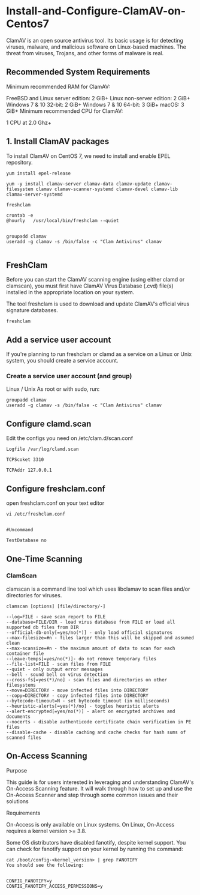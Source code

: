 # Install-and-Configure-ClamAV-on-Centos7

ClamAV is an open source antivirus tool. Its basic usage is for detecting viruses, malware, and malicious software on Linux-based machines. The threat from viruses, Trojans, and other forms of malware is real. 

## Recommended System Requirements

Minimum recommended RAM for ClamAV:

FreeBSD and Linux server edition: 2 GiB+
Linux non-server edition: 2 GiB+
Windows 7 & 10 32-bit: 2 GiB+
Windows 7 & 10 64-bit: 3 GiB+
macOS: 3 GiB+
Minimum recommended CPU for ClamAV:

1 CPU at 2.0 Ghz+



## 1. Install ClamAV packages
To install ClamAV on CentOS 7, we need to install and enable EPEL repository.

```
yum install epel-release

yum -y install clamav-server clamav-data clamav-update clamav-filesystem clamav clamav-scanner-systemd clamav-devel clamav-lib clamav-server-systemd

freshclam

crontab -e
@hourly   /usr/local/bin/freshclam --quiet


groupadd clamav
useradd -g clamav -s /bin/false -c "Clam Antivirus" clamav


```
## FreshClam

Before you can start the ClamAV scanning engine (using either clamd or clamscan), you must first have ClamAV Virus Database (.cvd) file(s) installed in the appropriate location on your system.

The tool freshclam is used to download and update ClamAV’s official virus signature databases.

```
freshclam
```

## Add a service user account

If you're planning to run freshclam or clamd as a service on a Linux or Unix system, you should create a service account.

### Create a service user account (and group)
Linux / Unix
As root or with sudo, run:

```
groupadd clamav
useradd -g clamav -s /bin/false -c "Clam Antivirus" clamav
```

## Configure clamd.scan

 Edit the configs you need on /etc/clam.d/scan.conf
 
 ```
 Logfile /var/log/clamd.scan
 
 TCPScoket 3310
 
 TCPAddr 127.0.0.1
 
 ```
 
 ## Configure freshclam.conf
 
 open freshclam.conf on your text editor 
 
 ```
 vi /etc/freshclam.conf
 
 
 #Uncommand
 
 TestDatabase no
 ```
 
 ## One-Time Scanning
 
### ClamScan
clamscan is a command line tool which uses libclamav to scan files and/or directories for viruses.

```
clamscan [options] [file/directory/-]

```

```
--log=FILE - save scan report to FILE
--database=FILE/DIR - load virus database from FILE or load all supported db files from DIR
--official-db-only[=yes/no(*)] - only load official signatures
--max-filesize=#n - files larger than this will be skipped and assumed clean
--max-scansize=#n - the maximum amount of data to scan for each container file
--leave-temps[=yes/no(*)]- do not remove temporary files
--file-list=FILE - scan files from FILE
--quiet - only output error messages
--bell - sound bell on virus detection
--cross-fs[=yes(*)/no] - scan files and directories on other filesystems
--move=DIRECTORY - move infected files into DIRECTORY
--copy=DIRECTORY - copy infected files into DIRECTORY
--bytecode-timeout=N - set bytecode timeout (in milliseconds)
--heuristic-alerts[=yes(*)/no] - toggles heuristic alerts
--alert-encrypted[=yes/no(*)] - alert on encrypted archives and documents
--nocerts - disable authenticode certificate chain verification in PE files
--disable-cache - disable caching and cache checks for hash sums of scanned files

```

## On-Access Scanning

Purpose

This guide is for users interested in leveraging and understanding ClamAV's On-Access Scanning feature. It will walk through how to set up and use the On-Access Scanner and step through some common issues and their solutions

Requirements

On-Access is only available on Linux systems. On Linux, On-Access requires a kernel version >= 3.8. 

Some OS distributors have disabled fanotify, despite kernel support. You can check for fanotify support on your kernel by running the command:

```
cat /boot/config-<kernel_version> | grep FANOTIFY
You should see the following:


CONFIG_FANOTIFY=y
CONFIG_FANOTIFY_ACCESS_PERMISSIONS=y

```
